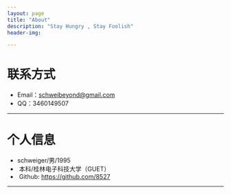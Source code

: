 ```yaml
---
layout: page
title: "About"
description: "Stay Hungry , Stay Foolish"
header-img: 

---
```





# 联系方式

*  Email：schweibeyond@gmail.com
*  QQ：3460149507

* * *

# 个人信息

*   schweiger/男/1995
*  本科/桂林电子科技大学（GUET）
*  Github: <https://github.com/8527>

* * *
